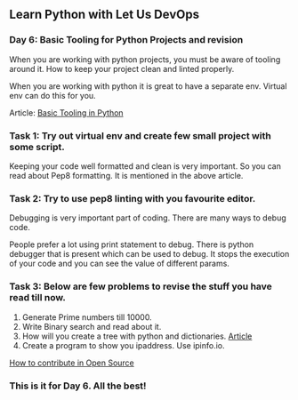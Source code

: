 ## Learn Python with Let Us DevOps

### Day 6: Basic Tooling for Python Projects and revision

When you are working with python projects, you must be aware of tooling around it. How to keep your project clean and linted properly. 

When you are working with python it is great to have a separate env. Virtual env can do this for you. 

Article: [Basic Tooling in Python](https://www.learnsteps.com/how-to-start-python-basic-tooling-in-python/)

### Task 1: Try out virtual env and create few small project with some script. 

Keeping your code well formatted and clean is very important. So you can read about Pep8 formatting. It is mentioned in the above article.

### Task 2: Try to use pep8 linting with you favourite editor. 

Debugging is very important part of coding. There are many ways to debug code.

People prefer a lot using print statement to debug. There is python debugger that is present which can be used to debug. It stops the execution of your code and you can see the value of different params. 

### Task 3: Below are few problems to revise the stuff you have read till now. 

1. Generate Prime numbers till 10000. 
2. Write Binary search and read about it. 
3. How will you create a tree with python and dictionaries. [Article](https://www.learnsteps.com/binary-search-tree-functionality-python/)
4. Create a program to show you ipaddress. Use ipinfo.io.


[How to contribute in Open Source](https://www.learnsteps.com/how-to-contribute-in-open-source-and-creating-the-right-merge-request/)
### This is it for Day 6. All the best!